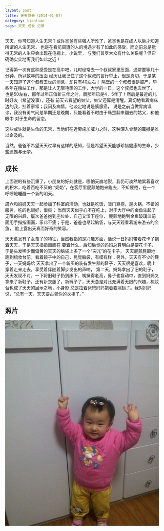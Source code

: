 ```yaml
---
layout: post
title: 天天成长（2014-01-07）
category: tiantian
tags: 天天 成长 记录
---
```


天天，你可知道人生无常？或许爸爸有些强人所难了，爸爸也是在成人以后才知道所谓的人生无常，
也是在看见周遭的人的境遇才有了如此的感受，而之前总是觉得无常的人生只会出现在电视上，小说里，
与我们普罗大众有什么关系呢？但它确确实实地离我们如此之近！

记得第一次有这种感受是在高中吧，儿时经常去一个叔叔家里压面，通常要等几十分钟，所以数年的压面
经历让我记住了这个叔叔的言行举止，很是真切，于是某一天知道了这个叔叔去世的消息，却只有40左右！
隔壁的一个叔叔很是威严，早些年在粮站工作，那是让人无限艳羡的工作，大学的一日，这个叔叔也去世了，
也是50左右，那年过年正值新三年之时，而那年已是4，5年了！然后是最近的儿时好友（希望没事），还有
前天去看望的姑父，姑父还算是清醒，真切地看着病床边的我，扯着家常；我问及病情，他淡定地说是胰腺癌，
说是之前当做胃病误诊，我没有勇气问是早期还是晚期，只能看着不时由于痛楚翻来翻去的姑父，和他眼中
对于生命的留恋。

这些或许就是生命的无常，当他们在近旁施加威力之时，这种深入骨髓的震撼是难以企及的。

当然，爸爸不希望天天过早有这样的感知，但是希望天天能够珍惜健康的生命，少些遗憾与无奈。

## 成长

上面说的有些沉重了，小朋友的好处就是，哪怕天崩地裂，我仍可淡然地累着喜欢的积木，吃着百吃不厌的
“奶奶”，在客厅里屁颠地跑来跑去，不知疲倦，在一个呼呼地睡醒一个新的明天。

周六和妈妈天天一起参加了科室的活动，也就是吃饭，澳门豆捞，是火锅，不错的服务，吃的也很好，很爽；
当然天天似乎心不在吃上，对于大厅中的金鱼生起了无限的兴趣，屡次爸爸抱到座位处，自己又溜下座位，
屁颠地跑到金鱼玻璃皿前面用手指指画画，乐此不疲；于是，爸爸也昂起脑袋，与天天观看着游来游去的金鱼，
脸上露出天真而好奇的笑容。

天天愈发有了女孩子的特征，当然我指的是兴趣方面，话说一日妈妈带着花卡子抱着天天，于是天天指指画画在
要着什么，后知后觉的妈妈总算明白是要花卡子，于是头发稀少而偏黄的天天的脑袋上多了一个“突兀”的花卡子，
天天屁颠屁颠地跑到梳妆台前，看着镜子中的自己，晃晃脑袋，有模有样；另外，天天有不少的鞋子，一天妈妈给
天天拿出了一个新买的装有发生器的鞋子，天天很是喜欢，晚上穿着走来走去，享受着伴随着脚步发出的声响，
第二天，妈妈拿出了旧的鞋子，天天发现不对，一下将旧鞋子扔到床下，嘴撅得老高，鼻子也翕动中，直到妈妈又
拿来了新鞋子。还有新衣服了，新裤子了，天天总是对此充满着无限的兴趣，梳妆台也成了天天的展示之地，小身影
总是拉着爸爸妈妈抱着要照镜子。我对妈妈说，“总有一天，天天要占领你的衣柜了。”


## 照片

![tinatian](/assets/images/tiantian20140107.jpg)


